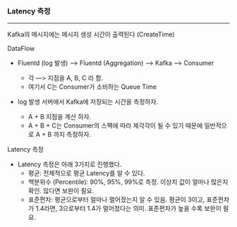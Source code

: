 ### Latency 측정

<hr>

Kafka의 메시지에는 메시지 생성 시간이 출력된다 (CreateTime)



DataFlow

- Fluentd (log 발생) —> Fluentd (Aggregation) —> Kafka —> Consumer 
  - 각 —> 지점을 A, B, C 라 함. 
  - 여기서 C는 Consumer가 소비하는 Queue Time

- log 발생 서버에서 Kafka에 저장되는 시간을 측정하자.

  - A + B  지점을 계산 하자.
  - A + B + C는 Consumer의 스펙에 따라 제각각이 될 수 있기 때문에 일반적으로 A + B 까지 측정하자.

  

Latency 측정

- Latency 측정은 아래 3가지로 진행했다.
  - 평균: 전체적으로 평균 Latency를 알 수 있다. 
  - 백분위수 (Percentile): 90%, 95%, 99%로 측정. 이상치 값이 얼마나 많은지 확인. 많다면 보완이 필요. 
  - 표준편차: 평균으로부터 얼마나 멀어졌는지 알 수 있음. 평균이 3이고, 표준편차가 1.4라면, 3으로부터 1.4가 멀어졌다는 의미. 표준편차가 높을 수록 보완이 필요. 


